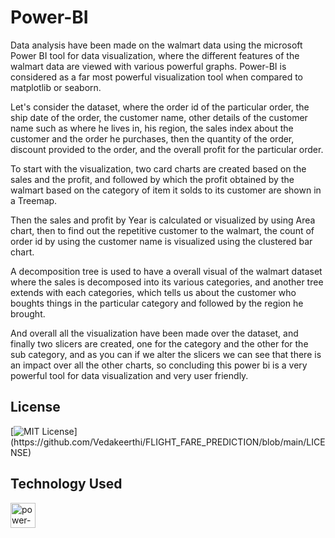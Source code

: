 # Power-BI

Data analysis have been made on the walmart data using the microsoft Power BI tool for data visualization, where the different features of the walmart data are viewed with various powerful graphs. Power-BI is considered as a far most powerful visualization tool when compared to matplotlib or seaborn. 

Let's consider the dataset, where the order id of the particular order, the ship date of the order, the customer name, other details of the customer name such as where he lives in, his region, the sales index about the customer and the order he purchases, then the quantity of the order, discount provided to the order, and the overall profit for the particular order.

To start with the visualization, two card charts are created based on the sales and the profit, and followed by which the profit obtained by the walmart based on the category of item it solds to its customer are shown in a Treemap.

Then the sales and profit by Year is calculated or visualized by using Area chart, then to find out the repetitive customer to the walmart, the count of order id by using the customer name is visualized using the clustered bar chart. 

A decomposition tree is used to have a overall visual of the walmart dataset where the sales is decomposed into its various categories, and another tree extends with each categories, which tells us about the customer who boughts things in the particular category and followed by the region he brought.

And overall all the visualization have been made over the dataset, and finally two slicers are created, one for the category and the other for the sub category, and as you can if we alter the slicers we can 
see that there is an impact over all the other charts, so concluding this power bi is a very powerful tool for data visualization and very user friendly.

## License

[![MIT License](https://img.shields.io/apm/l/atomic-design-ui.svg?)](https://github.com/Vedakeerthi/FLIGHT_FARE_PREDICTION/blob/main/LICENSE)

## Technology Used

<a href="https://powerbi.microsoft.com/en-au/" target="_blank" rel="noreferrer"> <img src="https://www.vectorlogo.zone/logos/microsoft_powerbi/microsoft_powerbi-icon.svg" alt="power-bi" width="40" height="40"/> </a>
